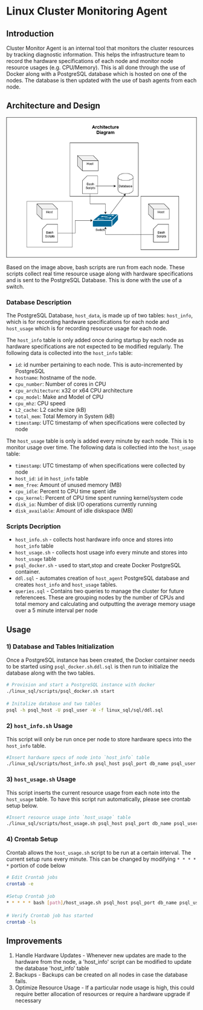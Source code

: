 # Linux Cluster Monitoring Agent

## Introduction

Cluster Monitor Agent is an internal tool that monitors the cluster resources by tracking diagnostic information. This helps the infrastructure team to record the hardware specifications of each node and monitor node resource usages (e.g. CPU/Memory). This is all done through the use of Docker along with a PostgreSQL database which is hosted on one of the nodes. The database is then updated with the use of bash agents from each node.

## Architecture and Design
![](cluster_diagram.png)

Based on the image above, bash scripts are run from each node. These scripts collect real time resource usage along with hardware specifications and is sent to the PostgreSQL Database. This is done with the use of a switch.

### Database Description

The PostgreSQL Database, `host_data`, is made up of two tables: `host_info`, which is for recording hardware specifications for each node and `host_usage` which is for recording resource usage for each node.

The `host_info` table is only added once during startup by each node as hardware specifications are not expected to be modified regularly. The following data is collected into the `host_info` table:

* `id`: id number pertaining to each node. This is auto-incremented by PostgreSQL
* `hostname`: hostname of the node.
* `cpu_number`: Number of cores in CPU
* `cpu_architecture`: x32 or x64 CPU architecture
* `cpu_model`: Make and Model of CPU
* `cpu_mhz`: CPU speed
* `L2_cache`: L2 cache size (kB)
* `total_mem`: Total Memory in System (kB)
* `timestamp`: UTC timestamp of when specifications were collected by node

The `host_usage` table is only is added every minute by each node. This is to monitor usage over time. The following data is collectied into the `host_usage` table:

* `timestamp`: UTC timestamp of when specifications were collected by node
* `host_id`: `id` in `host_info` table
* `mem_free`: Amount of unused memory (MB)
* `cpu_idle`: Percent to CPU time spent idle
* `cpu_kernel`: Percent of CPU time spent running kernel/system code
* `disk_io`: Number of disk I/O operations currently running  
* `disk_available`: Amount of idle diskspace (MB)

### Scripts Decription

* `host_info.sh` - collects host hardware info once and stores into `host_info` table
* `host_usage.sh` - collects host usage info every minute and stores into `host_usage` table
* `psql_docker.sh` - used to start,stop and create Docker PostgreSQL container.
* `ddl.sql` - automates creation of `host_agent` PostgreSQL database and creates `host_info` and `host_usage` tables.
* `queries.sql` - Contains two queries to manage the cluster for future referencees. These are grouping nodes by the number of CPUs and total memory and calculating and outputting the average memory usage over a 5 minute interval per node


## Usage
### 1) Database and Tables Initialization
Once a PostgreSQL instance has been created, the Docker container needs to be started using `psql_docker.sh`.`ddl.sql` is then run to initialize the database along with the two tables.
```bash
# Provision and start a PostgreSQL instance with docker
./linux_sql/scripts/psql_docker.sh start

# Initalize database and two tables
psql -h psql_host -U psql_user -W -f linux_sql/sql/ddl.sql
```
### 2) `host_info.sh` Usage
This script will only be run once per node to store hardware specs into the `host_info` table.
```bash
#Insert hardware specs of node into `host_info` table
./linux_sql/scripts/host_info.sh psql_host psql_port db_name psql_user psql_password
```
### 3) `host_usage.sh` Usage
This script inserts the current resource usage from each note into the `host_usage` table. To have this script run automatically, please see crontab setup below.
```bash
#Insert resource usage into `host_usage` table
./linux_sql/scripts/host_usage.sh psql_host psql_port db_name psql_user psql_password
```
### 4) Crontab Setup
Crontab allows the `host_usage.sh` script to be run at a certain interval. The current setup runs every minute. This can be changed by modifying `* * * * *` portion of code below

```bash
# Edit Crontab jobs
crontab -e

#Setup Crontab job
* * * * * bash [path]/host_usage.sh psql_host psql_port db_name psql_user psql_password > /tmp/host_usage.sh

# Verify Crontab job has started
crontab -ls
```

## Improvements


1) Handle Hardware Updates - Whenever new updates are made to the hardware from the node, a 'host_info' script can be modified to update the database 'host_info' table
3) Backups - Backups can be created on all nodes in case the database fails.
2) Optimize Resource Usage - If a particular node usage is high, this could require better allocation of resources or require a hardware upgrade if necessary
